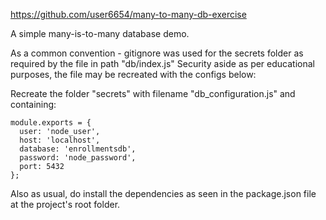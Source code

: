 https://github.com/user6654/many-to-many-db-exercise

A simple many-is-to-many database demo.

As a common convention - gitignore was used for the secrets folder as required by the file in path "db/index.js"
Security aside as per educational purposes, the file may be recreated with the configs below:


Recreate the folder "secrets" with filename "db_configuration.js" and containing:

```
module.exports = { 
  user: 'node_user',
  host: 'localhost',
  database: 'enrollmentsdb',
  password: 'node_password',
  port: 5432
};
```

Also as usual, do install the dependencies as seen in the package.json file at the project's root folder.
